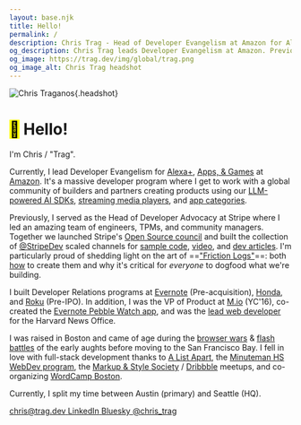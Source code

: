 ```yaml
---
layout: base.njk
title: Hello!
permalink: /
description: Chris Trag - Head of Developer Evangelism at Amazon for Alexa+, Apps, & Games. Previously led Developer Advocacy at Stripe, Evernote, and Roku.
og_description: Chris Trag leads Developer Evangelism at Amazon. Previously built developer programs at Stripe, Evernote, and Roku.
og_image: https://trag.dev/img/global/trag.png
og_image_alt: Chris Trag headshot
---
```


![Chris Traganos](/img/global/trag.png){.headshot}

# <mark><span class="icon-container"><i class="fi fi-rr-hand-wave"></i></span><span class="sr-only">👋</span></mark> Hello!

I'm Chris / "Trag".

Currently, I lead Developer Evangelism for [Alexa+](https://developer.amazon.com/en-US/alexa), [Apps, & Games](https://developer.amazon.com/apps-and-games) at [Amazon](https://developer.amazon.com/). It's a massive developer program where I get to work with a global community of builders and partners creating products using our [LLM-powered AI SDKs](https://developer.amazon.com/en-US/blogs/alexa/alexa-skills-kit/2025/02/new-alexa-announce-blog), [streaming media players](https://www.amazon.com/Amazon-Fire-TV-Family/b?ie=UTF8&node=8521791011), and [app categories](https://www.amazon.com/mobile-apps/b?nodl=1&ie=UTF8&node=2350149011).
 
Previously, I served as the Head of Developer Advocacy at Stripe where I led an amazing team of engineers, TPMs, and community managers. Together we launched Stripe's [Open Source council](https://github.com/customer-stories/stripe) and built the collection of [@StripeDev](https://twitter.com/StripeDev) scaled channels for [sample code](https://github.com/stripe-samples), [video](https://www.youtube.com/stripedevelopers), and [dev articles](https://stripe.dev/). I'm particularly proud of shedding light on the art of ==["Friction Logs"](https://x.com/lennysan/status/1658293670960066562?lang=en)==: both [how](https://mikebifulco.com/posts/how-stripe-uses-friction-logs) to create them and why it's critical for _everyone_ to dogfood what we're building. 

I built Developer Relations programs at [Evernote](https://dev.evernote.com/) (Pre-acquisition), [Honda](https://xcelerator.hondainnovations.com/honda-silicon-valley-lab-launches-hsvl-vehicle-api-for-evernote-devcup/), and [Roku](https://developer.roku.com/) (Pre-IPO). In addition, I was the VP of Product at [M.io](https://m.io) (YC'16), co-created the [Evernote Pebble Watch app](https://appleinsider.com/articles/14/03/07/pebble_adds_ebay_evernote_time_warner_as_latest_smart_watch_app_partners.html), and was the [lead web developer](https://news.harvard.edu/gazette/story/2011/06/for-harvard-an-it-summit/) for the Harvard News Office.

I was raised in Boston and came of age during the [browser wars](https://en.m.wikipedia.org/wiki/Thoughts_on_Flash) & [flash battles](https://en.m.wikipedia.org/wiki/Thoughts_on_Flash) of the early aughts before moving to the San Francisco Bay. I fell in love with full-stack development thanks to [A List Apart](https://alistapart.com/about/), the [Minuteman HS WebDev program](https://www.minuteman.org/career-technical-education/majors/programming-and-web-development), the [Markup & Style Society](https://www.flickr.com/groups/markupandstyle/pool/) / [Dribbble](https://en.m.wikipedia.org/wiki/Dribbble) meetups, and co-organizing [WordCamp Boston](https://boston.wordcamp.org/2011/call-for-volunteers/). 

Currently, I split my time between Austin (primary) and Seattle (HQ).

<div class="social-links">
    <a href="mailto:chris@trag.dev" class="social-link">
        <span class="icon-container">
            <i class="fi fi-rr-mailbox"></i>
            <i class="fi fi-sr-mailbox icon-solid"></i>
        </span>
        <span>chris@trag.dev</span>
    </a>
    <a href="https://www.linkedin.com/in/ctraganos" class="social-link">
        <span class="icon-container">
            <i class="fi fi-rr-id-badge"></i>
            <i class="fi fi-sr-id-badge icon-solid"></i>
        </span>
        <span>LinkedIn</span>
    </a>
    <a href="https://bsky.app/profile/trag.dev" class="social-link">
        <span class="icon-container">
            <i class="fi fi-rr-butterfly"></i>
            <i class="fi fi-sr-butterfly icon-solid"></i>
        </span>
        <span>Bluesky</span>
    </a>
    <a href="https://twitter.com/chris_trag" class="social-link">
        <span class="icon-container">
            <i class="fi fi-rr-square-x"></i>
            <i class="fi fi-sr-square-x icon-solid"></i>
        </span>
        <span>@chris_trag</span>
    </a>
</div>
